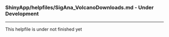 ### ShinyApp/helpfiles/SigAna_VolcanoDownloads.md - Under Development

***

This helpfile is under not finished yet

